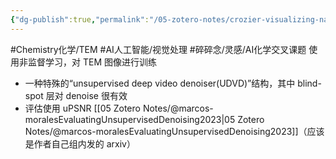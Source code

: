 ```yaml
---
{"dg-publish":true,"permalink":"/05-zotero-notes/crozier-visualizing-nanoparticle-surface2025/","title":"Visualizing nanoparticle surface dynamics and instabilities enabled by deep denoising","tags":["ZoteroNotes"],"noteIcon":"","created":"2025-03-26T15:43","updated":"2025-07-01T11:57"}
---
```


#Chemistry化学/TEM
#AI人工智能/视觉处理 
#碎碎念/灵感/AI化学交叉课题 
使用非监督学习，对 TEM 图像进行训练
- 一种特殊的“unsupervised deep video denoiser(UDVD)”结构，其中 blind-spot 层对 denoise 很有效
- 评估使用 uPSNR [[05 Zotero Notes/@marcos-moralesEvaluatingUnsupervisedDenoising2023\|05 Zotero Notes/@marcos-moralesEvaluatingUnsupervisedDenoising2023]]（应该是作者自己组内发的 arxiv）